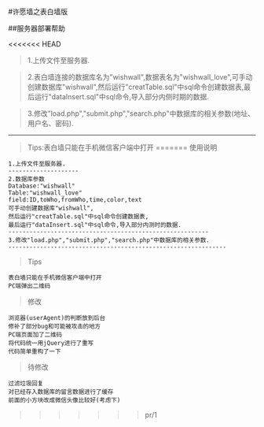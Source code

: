 #许愿墙之表白墙版

##服务器部署帮助

<<<<<<< HEAD
>1.上传文件至服务器.
		
		
>2.表白墙连接的数据库名为"wishwall",数据表名为"wishwall_love",可手动创建数据库"wishwall",然后运行"creatTable.sql"中sql命令创建数据表,最后运行"dataInsert.sql"中sql命令,导入部分内侧时期的数据.
		

>3.修改"load.php","submit.php","search.php"中数据库的相关参数(地址、用户名、密码).


---



>Tips:表白墙只能在手机微信客户端中打开
=======
>使用说明

	1.上传文件至服务器.
	--------------------	
	2.数据库参数
	Database:"wishwall"
	Table:"wishwall_love"
	field:ID,toWho,fromWho,time,color,text
	可手动创建数据库"wishwall",
	然后运行"creatTable.sql"中sql命令创建数据表,
	最后运行"dataInsert.sql"中sql命令,导入部分内测时的数据.
	---------------------------------------------------------
	3.修改"load.php","submit.php","search.php"中数据库的相关参数.
	--------------------------------------------------------------

>Tips
	
	表白墙只能在手机微信客户端中打开
	PC端弹出二维码

>修改
	
	浏览器(userAgent)的判断放到后台
	修补了部分bug和可能被攻击的地方
	PC端页面加了二维码
	将代码统一用jQuery进行了重写
	代码简单重构了一下
	
>待修改

	过滤垃圾回复
	对已经存入数据库的留言数据进行了缓存
	前面的小方块改成微信头像比较好(考虑下)
	
>>>>>>> pr/1
